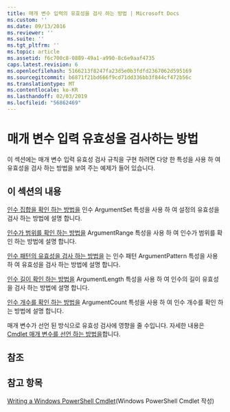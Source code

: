 ```yaml
---
title: 매개 변수 입력의 유효성을 검사 하는 방법 | Microsoft Docs
ms.custom: ''
ms.date: 09/13/2016
ms.reviewer: ''
ms.suite: ''
ms.tgt_pltfrm: ''
ms.topic: article
ms.assetid: f6c700c8-0889-49a1-a990-8c6e9aaf4735
caps.latest.revision: 6
ms.openlocfilehash: 5166213f8247fa23d5e0b3fdfd2367062d595169
ms.sourcegitcommit: b6871f21bd666f9cd71dd336bb3f844cf472b56c
ms.translationtype: MT
ms.contentlocale: ko-KR
ms.lasthandoff: 02/03/2019
ms.locfileid: "56862469"
---
```

# <a name="how-to-validate-parameter-input"></a>매개 변수 입력 유효성을 검사하는 방법

이 섹션에는 매개 변수 입력 유효성 검사 규칙을 구현 하려면 다양 한 특성을 사용 하 여 유효성을 검사 하는 방법을 보여 주는 예제가 들어 있습니다.

## <a name="in-this-section"></a>이 섹션의 내용

[인수 집합을 확인 하는 방법을](./how-to-validate-an-argument-set.md) 인수 ArgumentSet 특성을 사용 하 여 설정의 유효성을 검사 하는 방법에 설명 합니다.

[인수가 범위를 확인 하는 방법을](./how-to-validate-an-argument-range.md) ArgumentRange 특성을 사용 하 여 인수가 범위를 확인 하는 방법에 설명 합니다.

[인수 패턴의 유효성을 검사 하는 방법을](./how-to-validate-an-argument-pattern.md) 는 인수 패턴 ArgumentPattern 특성을 사용 하 여 유효성을 검사 하는 방법에 설명 합니다.

[인수 길이 확인 하는 방법을](./how-to-validate-the-argument-length.md) ArgumentLength 특성을 사용 하 여 인수의 길이 유효성을 검사 하는 방법에 설명 합니다.

[인수 개수를 확인 하는 방법을](./how-to-validate-an-argument-count.md) ArgumentCount 특성을 사용 하 여 인수 개수를 확인 하는 방법에 설명 합니다.

매개 변수가 선언 된 방식으로 유효성 검사에 영향을 줄 수입니다. 자세한 내용은 [Cmdlet 매개 변수를 선언 하는 방법을](./how-to-declare-cmdlet-parameters.md)합니다.

## <a name="reference"></a>참조

## <a name="see-also"></a>참고 항목

[Writing a Windows PowerShell Cmdlet](./writing-a-windows-powershell-cmdlet.md)(Windows PowerShell Cmdlet 작성)
